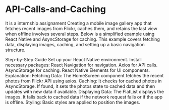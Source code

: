 # API-Calls-and-Caching
It is a internship assignament
Creating a mobile image gallery app that fetches recent images from Flickr, caches them, and retains the last view when offline involves several steps. Below is a simplified example using React Native and AsyncStorage for caching. This example covers fetching data, displaying images, caching, and setting up a basic navigation structure.

Step-by-Step Guide
Set up your React Native environment.
Install necessary packages:
React Navigation for navigation.
Axios for API calls.
AsyncStorage for caching.
React Native Elements for UI components.
Explanation:
Fetching Data: The HomeScreen component fetches the recent photos from Flickr API using axios.
Caching: It checks for cached photos in AsyncStorage. If found, it sets the photos state to cached data and then updates with new data if available.
Displaying Data: The FlatList displays the images. It falls back to cached data if the network request fails or if the app is offline.
Styling: Basic styles are applied to position the images.
